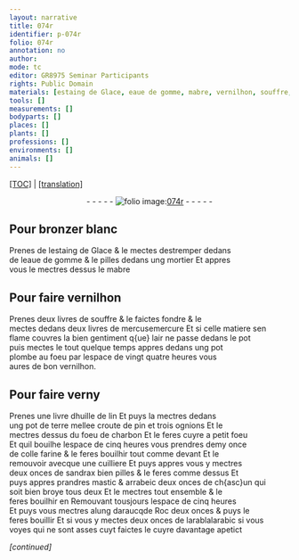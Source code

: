 ```yaml
---
layout: narrative
title: 074r
identifier: p-074r
folio: 074r
annotation: no
author:
mode: tc
editor: GR8975 Seminar Participants
rights: Public Domain
materials: [estaing de Glace, eaue de gomme, mabre, vernilhon, souffre, mercure, plombe, huille de lin, terre, croute de pin, ognions, charbon, colle farine, sandrax, mastic, arrabeic, alung daraucqde Roc, arabic]
tools: []
measurements: []
bodyparts: []
places: []
plants: []
professions: []
environments: []
animals: []
---
```


<p><a href="{{ site.baseurl }}/diplomatic/">[TOC]</a> | <a href="{{ site.baseurl }}/texts/p-074r_tl/" target="_blank">[translation]</a></p><div class="folio" align="center">- - - - - <a href="http://gallica.bnf.fr/ark:/12148/btv1b10500001g/f153.image" target="_blank"><img src="https://cu-mkp.github.io/2017-workshop-edition/assets/photo-icon.png" alt="folio image: " style="display:inline-block; margin-bottom:-3px;"/>074r</a> - - - - - </div>  
  

## Pour bronzer blanc

 
Prenes de l<span class="m">estaing de Glace</span> & le mectes destremper dedans<br/> de l<span class="m">eaue de gomme</span> & le pilles dedans ung mortier Et appres<br/> vous le mectres dessus le <span class="m">mabre</span>
 
 
  

## Pour faire <span class="m">vernilhon</span>

 
Prenes deux livres de <span class="m">souffre</span> & le faictes fondre & le<br/> mectes dedans deux livres de <span class="del">mercuse</span><span class="add"><span class="m">mercure</span></span> Et si celle matiere sen<br/> flame couvres la bien gentiment q{ue} lair ne passe dedans le pot<br/> puis mectes le tout quelque temps appres dedans ung pot<br/> <span class="m">plombe</span> au foeu par lespace de vingt quatre heures vous<br/> aures de bon <span class="m">vernilhon</span>. 
 
 
  

## Pour faire verny

 
Prenes une livre d<span class="m">huille de lin</span> Et puys la mectres dedans<br/> ung pot de <span class="m">terre</span> mellee <span class="m">croute de pin</span> et trois <span class="m">ognions</span> Et le<br/> mectres dessus du foeu de <span class="m">charbon</span> Et le feres cuyre a petit foeu<br/> Et quil bouilhe lespace de cinq heures vous prendres demy once<br/> de <span class="m">colle farine</span> & le feres bouilhir tout comme devant Et le<br/> remouvoir avecque une cuilliere Et puys appres vous y mectres<br/> deux onces de <span class="m">sandrax</span> bien pilles & le feres comme dessus Et<br/> puys appres prandres <span class="m">mastic</span> & <span class="m">arrab<span class="del">e</span><span class="add">i</span>c</span> deux onces de ch{asc}un qui<br/> soit bien broye tous deux Et le mectres tout ensemble & le<br/> feres bouilhir en Remouvant tousjours lespace de cinq heures<br/> Et puys vous mectres <span class="m">alung <span class="del">daraucq</span><span class="add">de Roc</span></span> deux onces & puys le<br/> feres bouillir Et si vous y mectes deux onces de <span class="del">larabla</span><span class="add">l<span class="m">arabic</span></span> si vous<br/> voyes qui ne sont asses cuyt faictes le cuyre davantage apetict
 
*[continued]*
 
